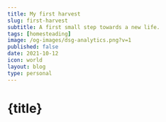 ```yaml
---
title: My first harvest
slug: first-harvest
subtitle: A first small step towards a new life.
tags: [homesteading]
image: /og-images/dsg-analytics.png?v=1
published: false
date: 2021-10-12
icon: world
layout: blog
type: personal
---
```


# {title}
